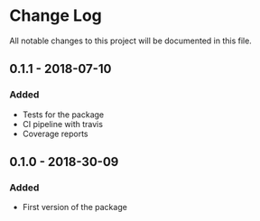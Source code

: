 # Change Log

All notable changes to this project will be documented in this file.

## 0.1.1 - 2018-07-10

### Added
- Tests for the package
- CI pipeline with travis
- Coverage reports

## 0.1.0 - 2018-30-09

### Added
- First version of the package

